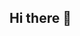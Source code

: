 ## Hi there 👋

<!--
**andreagonzgarc/andreagonzgarc** is a ✨ _special_ ✨ repository because its `README.md` (this file) appears on your GitHub profile.

Hello there!

I'm Andrea González, and I work in macroeconomic research, specializing in monetary policy issues across Latin American emerging economies. In a world gravitating to work with big data, I seek to make the most out of scarce and often fragmented official datasets, where missing observations, abrupt methodological changes, and hard-to-reach official releases tend to be the norm. While this could be often seen as a limitation, working with far-from-pristine data has taught me discipline, precision, and the importance of leaving a well-documented replicable trail. 

I'm working on: 

- Macroeconomic forecast evaluation,
- Inflationary pressures stemming from labor markets with substantial informal sectors.
